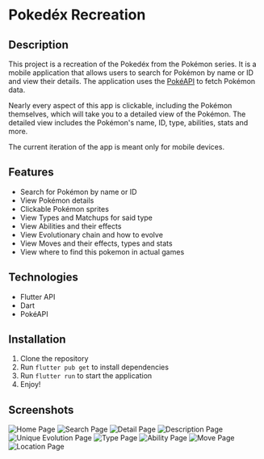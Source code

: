 # Pokedéx Recreation

## Description
This project is a recreation of the Pokedéx from the Pokémon series. It is a mobile application that allows users to search for Pokémon by name or ID and view their details. The application uses the [PokéAPI](https://pokeapi.co/) to fetch Pokémon data.

Nearly every aspect of this app is clickable, including the Pokémon themselves, which will take you to a detailed view of the Pokémon. The detailed view includes the Pokémon's name, ID, type, abilities, stats and more. 

The current iteration of the app is meant only for mobile devices. 

## Features
- Search for Pokémon by name or ID
- View Pokémon details
- Clickable Pokémon sprites
- View Types and Matchups for said type
- View Abilities and their effects
- View Evolutionary chain and how to evolve
- View Moves and their effects, types and stats
- View where to find this pokemon in actual games

## Technologies
- Flutter API
- Dart
- PokéAPI

## Installation
1. Clone the repository
2. Run `flutter pub get` to install dependencies
3. Run `flutter run` to start the application
4. Enjoy!

## Screenshots
![Home Page](/assets/project_sc/pokedex_homescreen.png)
![Search Page](/assets/project_sc/pokedex_search.png)
![Detail Page](/assets/project_sc/pokedex_detail.png)
![Description Page](/assets/project_sc/pokedex_description.png)
![Unique Evolution Page](/assets/project_sc/pokedex_evolution.png)
![Type Page](/assets/project_sc/pokedex_type.png)
![Ability Page](/assets/project_sc/pokedex_ability.png)
![Move Page](/assets/project_sc/pokedex_move.png)
![Location Page](/assets/project_sc/pokedex_location.png)



